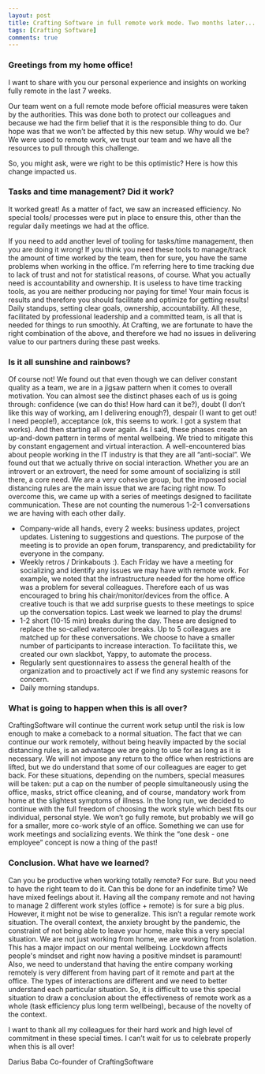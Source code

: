 ```yaml
---
layout: post
title: Crafting Software in full remote work mode. Two months later...
tags: [Crafting Software]
comments: true
---
```


### Greetings from my home office!

I want to share with you our personal experience and insights on working fully remote in the last 7 weeks.

Our team went on a full remote mode before official measures were taken by the authorities. This was done both to protect our colleagues and because we had the firm belief that it is the responsible thing to do. Our hope was that we won’t be affected by this new setup. Why would we be? We were used to remote work, we trust our team and we have all the resources to pull through this challenge.

So, you might ask, were we right to be this optimistic? Here is how this change impacted us.

### Tasks and time management? Did it work?
It worked great! As a matter of fact, we saw an increased efficiency. No special tools/ processes were put in place to ensure this, other than the regular daily meetings we had at the office.  

If you need to add another level of tooling for tasks/time management, then you are doing it wrong! If you think you need these tools to manage/track the amount of time worked by the team, then for sure, you have the same problems when working in the office. I’m referring here to time tracking due to lack of trust and not for statistical reasons, of course. What you actually need is accountability and ownership. It is useless to have time tracking tools, as you are neither producing nor paying for time! Your main focus is results and therefore you should facilitate and optimize for getting results!
Daily standups, setting clear goals, ownership, accountability. All these, facilitated by professional leadership and a committed team,  is all that is needed for things to run smoothly.
At Crafting, we are fortunate to have the right combination of the above, and therefore we had no issues in delivering value to our partners during these past weeks. 

### Is it all sunshine and rainbows?
Of course not! We found out that even though we can deliver constant quality as a team, we are in a jigsaw pattern when it comes to overall motivation. You can almost see the distinct phases each of us is going through: confidence (we can do this! How hard can it be?), doubt (I don’t like this way of working, am I delivering enough?), despair (I want to get out! I need people!), acceptance (ok, this seems to work. I got a system that works). And then starting all over again.
As I said, these phases create an up-and-down pattern in terms of mental wellbeing. We tried to mitigate this by constant engagement and virtual interaction. A well-encountered bias about people working in the IT industry is that they are all “anti-social”. We found out that we actually thrive on social interaction. Whether you are an introvert or an extrovert, the need for some amount of socializing is still there, a core need. We are a very cohesive group, but the imposed social distancing rules are the main issue that we are facing right now. To overcome this, we came up with a series of meetings designed to facilitate communication. These are not counting the numerous  1-2-1 conversations we are having with each other daily.
* Company-wide all hands, every 2 weeks: business updates, project updates. Listening to suggestions and questions. The purpose of the meeting is to provide an open forum,  transparency, and predictability for everyone in the company.
* Weekly retros / Drinkabouts  :). Each Friday we have a meeting for socializing and identify any issues we may have with remote work. For example, we noted that the infrastructure needed for the home office was a problem for several colleagues. Therefore each of us was encouraged to bring his chair/monitor/devices from the office. 
A creative touch is that we add surprise guests to these meetings to spice up the conversation topics. Last week we learned to play the drums!
* 1-2 short (10-15 min) breaks during the day. These are designed to replace the so-called watercooler breaks. Up to 5 colleagues are matched up for these conversations. We choose to have a smaller number of participants to increase interaction. To facilitate this, we created our own slackbot, Yappy, to automate the process.
* Regularly sent questionnaires to assess the general health of the organization and to proactively act if we find any systemic reasons for concern.
* Daily morning standups. 

### What is going to happen when this is all over?
CraftingSoftware will continue the current work setup until the risk is low enough to make a comeback to a normal situation. The fact that we can continue our work remotely, without being heavily impacted by the social distancing rules, is an advantage we are going to use for as long as it is necessary. We will not impose any return to the office when restrictions are lifted, but we do understand that some of our colleagues are eager to get back. For these situations, depending on the numbers, special measures will be taken: put a cap on the number of people simultaneously using the office, masks, strict office cleaning, and of course, mandatory work from home at the slightest symptoms of illness.
In the long run, we decided to continue with the full freedom of choosing the work style which best fits our individual, personal style. We won’t go fully remote, but probably we will go for a smaller, more co-work style of an office. Something we can use for work meetings and socializing events. We think the “one desk - one employee” concept is now a thing of the past!

### Conclusion. What have we learned?
Can you be productive when working totally remote? For sure. But you need to have the right team to do it. Can this be done for an indefinite time? We have mixed feelings about it. Having all the company remote and not having to manage 2 different work styles (office + remote) is for sure a big plus. 
However, it might not be wise to generalize. This isn’t a regular remote work situation. The overall context, the anxiety brought by the pandemic, the constraint of not being able to leave your home, make this a very special situation. We are not just working from home, we are working from isolation. This has a major impact on our mental wellbeing. Lockdown affects people's mindset and right now having a positive mindset is paramount! 
Also, we need to understand that having the entire company working remotely is very different from having part of it remote and part at the office. The types of interactions are different and we need to better understand each particular situation. 
So, it is difficult to use this special situation to draw a conclusion about the effectiveness of remote work as a whole (task efficiency plus long term wellbeing), because of the novelty of the context.

I want to thank all my colleagues for their hard work and high level of commitment in these special times. I can’t wait for us to celebrate properly when this is all over!

Darius Baba
Co-founder of CraftingSoftware
